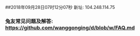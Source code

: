 ##2018年09月28日07时12分07秒 新址: 104.248.114.75
### 兔友常见问题及解答: https://github.com/wanggonging/d/blob/w/FAQ.md
